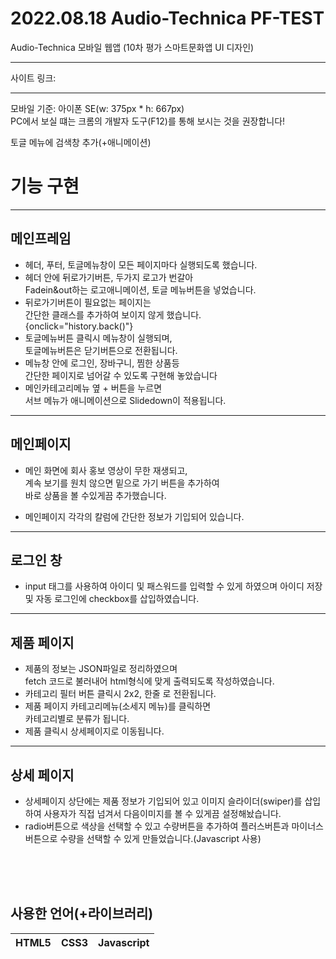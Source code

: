 # 2022.08.18 Audio-Technica PF-TEST
Audio-Technica 모바일 웹앱
(10차 평가 스마트문화앱 UI 디자인)

------------------------------

사이트 링크: 

------------------------------

모바일 기준: 아이폰 SE(w: 375px * h: 667px)<br>
PC에서 보실 떄는 크롬의 개발자 도구(F12)를 통해 보시는 것을 권장합니다!

토글 메뉴에 검색창 추가(+애니메이션)


# 기능 구현

-----------------
## 메인프레임

 - 헤더, 푸터, 토글메뉴창이 모든 페이지마다 실행되도록 했습니다.
 - 헤더 안에 뒤로가기버튼, 두가지 로고가 번갈아<br>
 Fadein&out하는 로고애니메이션, 토글 메뉴버튼을 넣었습니다.
 - 뒤로가기버튼이 필요없는 페이지는<br>
 간단한 클래스를 추가하여 보이지 않게 했습니다.  <br>{onclick="history.back()"}
 - 토글메뉴버튼 클릭시 메뉴창이 실행되며,<br>
 토글메뉴버튼은 닫기버튼으로 전환됩니다.
 - 메뉴창 안에 로그인, 장바구니, 찜한 상품등<br>
 간단한 페이지로 넘어갈 수 있도록 구현해 놓았습니다
 - 메인카테고리메뉴 옆 + 버튼을 누르면<br>
 서브 메뉴가 애니메이션으로 Slidedown이 적용됩니다.

------------------
## 메인페이지

* 메인 화면에 회사 홍보 영상이 무한 재생되고,<br>
계속 보기를 원치 않으면 밑으로 가기 버튼을 추가하여<br>
바로 상품을 볼 수있게끔 추가했습니다.

* 메인페이지 각각의 칼럼에 간단한 정보가 기입되어 있습니다.

-------------------
## 로그인 창
 
- input 태그를 사용하여 아이디 및 패스워드를 입력할 수 있게 하였으며 아이디 저장 및 자동 로그인에 checkbox를 삽입하였습니다.

------------------
## 제품 페이지

- 제품의 정보는 JSON파일로 정리하였으며<br>
fetch 코드로 불러내어 html형식에 맞게 출력되도록 작성하였습니다.
- 카테고리 필터 버튼 클릭시 2x2, 한줄 로 전환됩니다.
- 제품 페이지 카테고리메뉴(소세지 메뉴)를 클릭하면<br>
카테고리별로 분류가 됩니다.
- 제품 클릭시 상세페이지로 이동됩니다.

------------------
## 상세 페이지

- 상세페이지 상단에는 제품 정보가 기입되어 있고
이미지 슬라이더(swiper)를 삽입하여 사용자가 직접 넘겨서 다음이미지를 볼 수 있게끔 설정해놨습니다.
- radio버튼으로 색상을 선택할 수 있고 수량버튼을 추가하여 플러스버튼과 마이너스버튼으로 수량을 선택할 수 있게 만들었습니다.(Javascript 사용)
<br>
<br>
<br>

## 사용한 언어(+라이브러리)
|HTML5|CSS3|Javascript|
|---|---|---|
